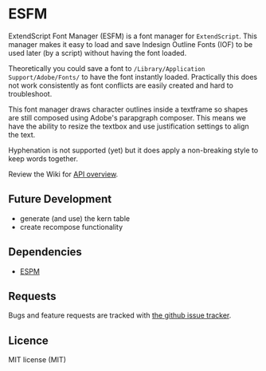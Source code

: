 ESFM  
====
ExtendScript Font Manager (ESFM) is a font manager for `ExtendScript`. This manager makes it easy to load and save Indesign Outline Fonts (IOF) to be used later (by a script) without having the font loaded.

Theoretically you could save a font to `/Library/Application Support/Adobe/Fonts/` to have the font instantly loaded. Practically this does not work consistently as font conflicts are easily created and hard to troubleshoot.

This font manager draws character outlines inside a textframe so shapes are still composed using Adobe's parapgraph composer. This means we have the ability to resize the textbox and use justification settings to align the text.

Hyphenation is not supported (yet) but it does apply a non-breaking style to keep words together.

Review the Wiki for [API overview](https://github.com/GitBruno/ESFM/wiki/API).


Future Development
------------------
- generate (and use) the kern table
- create recompose functionality


Dependencies
------------
- [ESPM](https://github.com/GitBruno/ESPM)


Requests
--------

Bugs and feature requests are tracked with [the github issue tracker](https://github.com/GitBruno/ESFM/issues).  


Licence
---------
MIT license (MIT)
